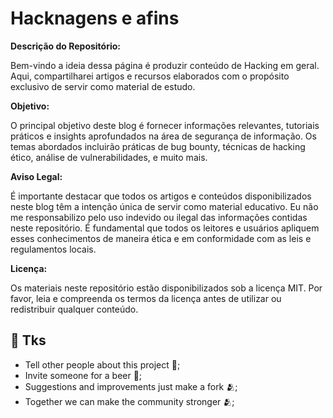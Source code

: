 # Hacknagens e afins

**Descrição do Repositório:**

Bem-vindo a ideia dessa página é produzir conteúdo de Hacking em geral. Aqui, compartilharei artigos e recursos elaborados com o propósito exclusivo de servir como material de estudo.

**Objetivo:**

O principal objetivo deste blog é fornecer informações relevantes, tutoriais práticos e insights aprofundados na área de segurança de informação. Os temas abordados incluirão práticas de bug bounty, técnicas de hacking ético, análise de vulnerabilidades, e muito mais.

**Aviso Legal:**

É importante destacar que todos os artigos e conteúdos disponibilizados neste blog têm a intenção única de servir como material educativo. Eu não me responsabilizo pelo uso indevido ou ilegal das informações contidas neste repositório. É fundamental que todos os leitores e usuários apliquem esses conhecimentos de maneira ética e em conformidade com as leis e regulamentos locais.

**Licença:**

Os materiais neste repositório estão disponibilizados sob a licença MIT. Por favor, leia e compreenda os termos da licença antes de utilizar ou redistribuir qualquer conteúdo.

## 🖖 Tks

- Tell other people about this project 📢;
- Invite someone for a beer 🍺;
- Suggestions and improvements just make a fork 🫂;
- Together we can make the community stronger 🫂;
